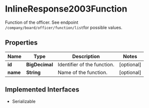

# InlineResponse2003Function

Function of the officer. See endpoint `/company/board/officer/function/list`for possible values.

## Properties

Name | Type | Description | Notes
------------ | ------------- | ------------- | -------------
**id** | **BigDecimal** | Identifier of the function. |  [optional]
**name** | **String** | Name of the function. |  [optional]


## Implemented Interfaces

* Serializable


